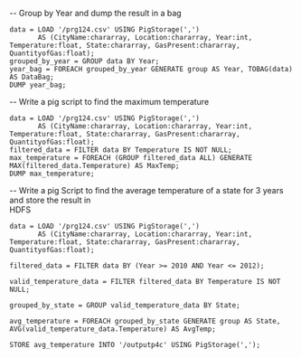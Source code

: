 
-- Group by Year and dump the result in a bag 
```
data = LOAD '/prg124.csv' USING PigStorage(',')
       AS (CityName:chararray, Location:chararray, Year:int, Temperature:float, State:chararray, GasPresent:chararray, QuantityofGas:float);
grouped_by_year = GROUP data BY Year;
year_bag = FOREACH grouped_by_year GENERATE group AS Year, TOBAG(data) AS DataBag;
DUMP year_bag;
```


-- Write a pig script to find the maximum temperature
```
data = LOAD '/prg124.csv' USING PigStorage(',')
       AS (CityName:chararray, Location:chararray, Year:int, Temperature:float, State:chararray, GasPresent:chararray, QuantityofGas:float);
filtered_data = FILTER data BY Temperature IS NOT NULL;
max_temperature = FOREACH (GROUP filtered_data ALL) GENERATE MAX(filtered_data.Temperature) AS MaxTemp;
DUMP max_temperature;
```


-- Write a pig Script to find the average temperature of a state for 3 years and store the result in  
HDFS 
```
data = LOAD '/prg124.csv' USING PigStorage(',')
       AS (CityName:chararray, Location:chararray, Year:int, Temperature:float, State:chararray, GasPresent:chararray, QuantityofGas:float);

filtered_data = FILTER data BY (Year >= 2010 AND Year <= 2012);

valid_temperature_data = FILTER filtered_data BY Temperature IS NOT NULL;

grouped_by_state = GROUP valid_temperature_data BY State;

avg_temperature = FOREACH grouped_by_state GENERATE group AS State, AVG(valid_temperature_data.Temperature) AS AvgTemp;

STORE avg_temperature INTO '/outputp4c' USING PigStorage(',');
```
